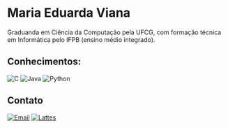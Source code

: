 # Maria Eduarda Viana

Graduanda em Ciência da Computação pela UFCG, com formação técnica em Informática pelo IFPB (ensino médio integrado).

## Conhecimentos:

![C](https://img.shields.io/badge/-C-00599C?style=flat&logo=c&logoColor=white)
![Java](https://img.shields.io/badge/-Java-007396?style=flat&logo=java&logoColor=white)
![Python](https://img.shields.io/badge/-Python-3776AB?style=flat&logo=python&logoColor=white)

## Contato

[![Email](https://img.shields.io/badge/Email-D14836?style=for-the-badge&logo=gmail&logoColor=white)](mailto:mariaeduardaviana142@gmail.com)
[![Lattes](https://img.shields.io/badge/Lattes-007ACC?style=for-the-badge&logo=academia&logoColor=white)](http://lattes.cnpq.br/2747564557150062)




